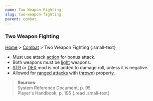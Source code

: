 ```yaml
---
name: Two Weapon Fighting
slug: two-weapon-fighting
parent: combat
---
```

### Two Weapon Fighting
[Home](dm-operations-center) > [Combat](combat-menu) > Two Weapon Fighting {.small-text}

- Must use attack [action](action) for bonus attack.
- Both weapons must be [light](weapon-properties) weapons.
- [STR](STRENGTH) or [DEX](DEXTERITY) mod is not added to damage roll, unless it is negative.
- Allowed for [ranged attacks](attack-ranged) with [thrown](weapon-properties)) property.

> **Sources** <br/>
> System Reference Document, p. 95<br/>
> Player's Handbook, p. 195
{.read .small-text}